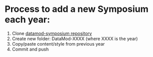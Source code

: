# Process to add a new Symposium each year:

1. Clone [datamod-symposium repository](https://github.com/datamod-symposium/datamod-symposium.github.io.git)
2. Create new folder: DataMod-XXXX (where XXXX is the year)
3. Copy/paste content/style from previous year
4. Commit and push

